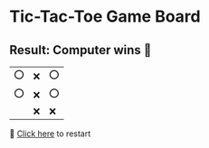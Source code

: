 # Tic-Tac-Toe Game Board
## Result: Computer wins 🤖
|   |   |   |
|---|---|---|
|⭕ |❌ |⭕ |
|⭕ |❌ |⭕ |
|  |❌ |❌ |

🔄 [Click here](EEEEEEEEE.md) to restart